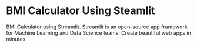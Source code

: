 # BMI Calculator Using Steamlit
BMI Calculator using Streamlit. Streamlit is an open-source app framework for Machine Learning and Data Science teams. Create beautiful web apps in minutes.
